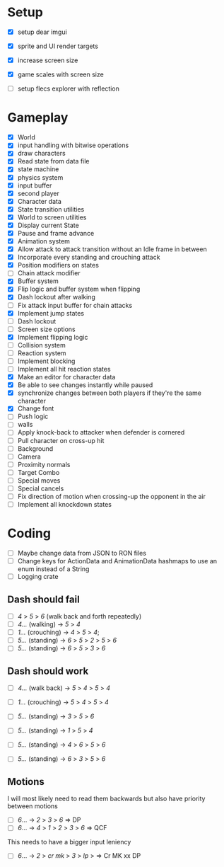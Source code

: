 # Setup
- [x] setup dear imgui
- [x] sprite and UI render targets
- [x] increase screen size
- [x] game scales with screen size
- [ ] setup flecs explorer with reflection


# Gameplay
- [x] World
- [x] input handling with bitwise operations
- [x] draw characters
- [x] Read state from data file
- [x] state machine
- [x] physics system
- [x] input buffer
- [x] second player
- [x] Character data
- [x] State transition utilities
- [x] World to screen utilities
- [x] Display current State
- [x] Pause and frame advance
- [x] Animation system
- [x] Allow attack to attack transition without an Idle frame in between
- [x] Incorporate every standing and crouching attack
- [x] Position modifiers on states
- [ ] Chain attack modifier
- [x] Buffer system
- [x] Flip logic and buffer system when flipping
- [x] Dash lockout after walking
- [ ] Fix attack input buffer for chain attacks
- [x] Implement jump states
- [ ] Dash lockout
- [ ] Screen size options
- [x] Implement flipping logic
- [ ] Collision system
- [ ] Reaction system
- [ ] Implement blocking
- [ ] Implement all hit reaction states
- [x] Make an editor for character data
- [x] Be able to see changes instantly while paused
- [x] synchronize changes between both players if they're the same character
- [x] Change font
- [ ] Push logic
- [ ] walls
- [ ] Apply knock-back to attacker when defender is cornered
- [ ] Pull character on cross-up hit
- [ ] Background
- [ ] Camera
- [ ] Proximity normals
- [ ] Target Combo
- [ ] Special moves
- [ ] Special cancels
- [ ] Fix direction of motion when crossing-up the opponent in the air
- [ ] Implement all knockdown states

# Coding

- [ ] Maybe change data from JSON to RON files
- [ ] Change keys for ActionData and AnimationData hashmaps to use an enum instead of a String
- [ ] Logging crate

## Dash should fail

- [ ] *4* > *5* > *6* (walk back and forth repeatedly)
- [ ] *4...* (walking) ->  *5* > *4*
- [ ] *1...* (crouching) ->  *4* > *5* > *4*;
- [ ] *5...* (standing) -> *6* > *5* > *2* > *5* > *6*
- [ ] *5...* (standing) -> *6* > *5* > *3* > *6*

## Dash should work

- [ ] *4...* (walk back) ->  *5* > *4* > *5* > *4*
- [ ] *1...* (crouching) ->  *5* > *4* > *5* > *4*
- [ ] *5...* (standing) -> *3* > *5* > *6*
- [ ] *5...* (standing) -> *1* > *5* > *4*
- [ ] *5...* (standing) -> *4* > *6* > *5* > *6*
- [ ] *5...* (standing) -> *6* > *3* > *5* > *6*


## Motions

I will most likely need to read them backwards but also have priority between motions

- [ ] *6*... -> *2* > *3* > *6* => DP
- [ ] *6*... -> *4* > *1* > *2* > *3* > *6* => QCF

This needs to have a bigger input leniency
- [ ] *6*... -> *2* > *cr mk* > *3* > *lp* > => Cr MK xx DP
